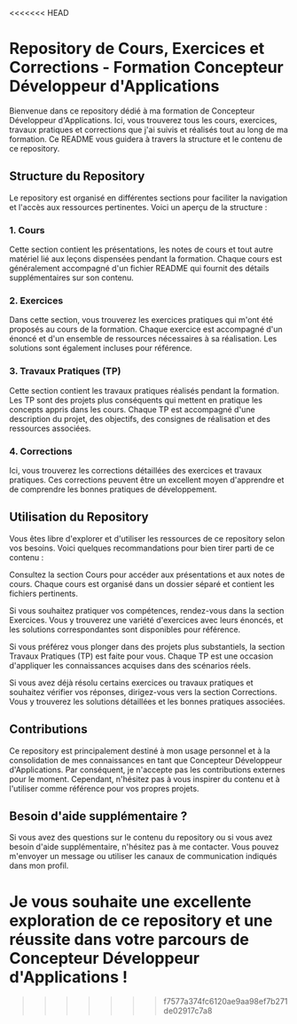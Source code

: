 <<<<<<< HEAD
# Repository de Cours, Exercices et Corrections - Formation Concepteur Développeur d'Applications
Bienvenue dans ce repository dédié à ma formation de Concepteur Développeur d'Applications. Ici, vous trouverez tous les cours, exercices, travaux pratiques et corrections que j'ai suivis et réalisés tout au long de ma formation. Ce README vous guidera à travers la structure et le contenu de ce repository.

## Structure du Repository
Le repository est organisé en différentes sections pour faciliter la navigation et l'accès aux ressources pertinentes. Voici un aperçu de la structure :

### 1. Cours
Cette section contient les présentations, les notes de cours et tout autre matériel lié aux leçons dispensées pendant la formation. Chaque cours est généralement accompagné d'un fichier README qui fournit des détails supplémentaires sur son contenu.

### 2. Exercices
Dans cette section, vous trouverez les exercices pratiques qui m'ont été proposés au cours de la formation. Chaque exercice est accompagné d'un énoncé et d'un ensemble de ressources nécessaires à sa réalisation. Les solutions sont également incluses pour référence.

### 3. Travaux Pratiques (TP)
Cette section contient les travaux pratiques réalisés pendant la formation. Les TP sont des projets plus conséquents qui mettent en pratique les concepts appris dans les cours. Chaque TP est accompagné d'une description du projet, des objectifs, des consignes de réalisation et des ressources associées.

### 4. Corrections
Ici, vous trouverez les corrections détaillées des exercices et travaux pratiques. Ces corrections peuvent être un excellent moyen d'apprendre et de comprendre les bonnes pratiques de développement.

## Utilisation du Repository
Vous êtes libre d'explorer et d'utiliser les ressources de ce repository selon vos besoins. Voici quelques recommandations pour bien tirer parti de ce contenu :

Consultez la section Cours pour accéder aux présentations et aux notes de cours. Chaque cours est organisé dans un dossier séparé et contient les fichiers pertinents.

Si vous souhaitez pratiquer vos compétences, rendez-vous dans la section Exercices. Vous y trouverez une variété d'exercices avec leurs énoncés, et les solutions correspondantes sont disponibles pour référence.

Si vous préférez vous plonger dans des projets plus substantiels, la section Travaux Pratiques (TP) est faite pour vous. Chaque TP est une occasion d'appliquer les connaissances acquises dans des scénarios réels.

Si vous avez déjà résolu certains exercices ou travaux pratiques et souhaitez vérifier vos réponses, dirigez-vous vers la section Corrections. Vous y trouverez les solutions détaillées et les bonnes pratiques associées.

## Contributions
Ce repository est principalement destiné à mon usage personnel et à la consolidation de mes connaissances en tant que Concepteur Développeur d'Applications. Par conséquent, je n'accepte pas les contributions externes pour le moment. Cependant, n'hésitez pas à vous inspirer du contenu et à l'utiliser comme référence pour vos propres projets.

## Besoin d'aide supplémentaire ?
Si vous avez des questions sur le contenu du repository ou si vous avez besoin d'aide supplémentaire, n'hésitez pas à me contacter. Vous pouvez m'envoyer un message ou utiliser les canaux de communication indiqués dans mon profil.

Je vous souhaite une excellente exploration de ce repository et une réussite dans votre parcours de Concepteur Développeur d'Applications !
=======

>>>>>>> f7577a374fc6120ae9aa98ef7b271de02917c7a8

